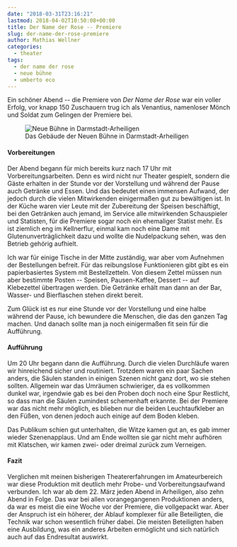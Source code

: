 ```yaml
---
date: "2018-03-31T23:16:21"
lastmod: 2018-04-02T10:50:08+00:00
title: Der Name der Rose -- Premiere
slug: der-name-der-rose-premiere
author: Mathias Wellner
categories:
  - theater
tags:
  - der name der rose
  - neue bühne
  - umberto eco
---
```

Ein schöner Abend -- die Premiere von _Der Name der Rose_ war ein voller Erfolg, vor knapp 150 Zuschauern trug ich als Venantius, namenloser Mönch und Soldat zum Gelingen der Premiere bei. 

<figure>
  <img sizes="100vw" srcset="https://farm1.staticflickr.com/820/41133800022_9285ecd8aa_n.jpg 320w, https://farm1.staticflickr.com/820/41133800022_9285ecd8aa_z.jpg 640w, https://farm1.staticflickr.com/820/41133800022_9285ecd8aa_c.jpg 800w, https://farm1.staticflickr.com/820/41133800022_41bf0cdf5b_h.jpg 1600w, https://farm1.staticflickr.com/820/41133800022_e2718f633d_k.jpg 2048w" src="https://farm1.staticflickr.com/820/41133800022_9285ecd8aa_b.jpg" alt="Neue Bühne in Darmstadt-Arheiligen">
  <figcaption>Das Gebäude der Neuen Bühne in Darmstadt-Arheiligen</figcaption>
</figure>

<!--more-->

#### Vorbereitungen

Der Abend begann für mich bereits kurz nach 17 Uhr mit Vorbereitungsarbeiten. Denn es wird nicht nur Theater gespielt, sondern die Gäste erhalten in der Stunde vor der Vorstellung und während der Pause auch Getränke und Essen. Und das bedeutet einen immensen Aufwand, der jedoch durch die vielen Mitwirkenden einigermaßen gut zu bewältigen ist. In der Küche waren vier Leute mit der Zubereitung der Speisen beschäftigt, bei den Getränken auch jemand, im Service alle mitwirkenden Schauspieler und Statisten, für die Premiere sogar noch ein ehemaliger Statist mehr. Es ist ziemlich eng im Kellnerflur, einmal kam noch eine Dame mit Glutenunverträglichkeit dazu und wollte die Nudelpackung sehen, was den Betrieb gehörig aufhielt.

Ich war für einige Tische in der Mitte zuständig, war aber vom Aufnehmen der Bestellungen befreit. Für das reibungslose Funktionieren gibt gibt es ein papierbasiertes System mit Bestellzetteln. Von diesem Zettel müssen nun aber bestimmte Posten -- Speisen, Pausen-Kaffee, Dessert -- auf Klebezettel übertragen werden. Die Getränke erhält man dann an der Bar, Wasser- und Bierflaschen stehen direkt bereit. 

Zum Glück ist es nur eine Stunde vor der Vorstellung und eine halbe während der Pause, ich bewundere die Menschen, die das den ganzen Tag machen. Und danach sollte man ja noch einigermaßen fit sein für die Aufführung. 

#### Aufführung

Um 20 Uhr begann dann die Aufführung. Durch die vielen Durchläufe waren wir hinreichend sicher und routiniert. Trotzdem waren ein paar Sachen anders, die Säulen standen in einigen Szenen nicht ganz dort, wo sie stehen sollten. Allgemein war das Umräumen schwieriger, da es vollkommen dunkel war, irgendwie gab es bei den Proben doch noch eine Spur Restlicht, so dass man die Säulen zumindest schemenhaft erkannte. Bei der Premiere war das nicht mehr möglich, es blieben nur die beiden Leuchtaufkleber an den Füßen, von denen jedoch auch einige auf dem Boden kleben. 

Das Publikum schien gut unterhalten, die Witze kamen gut an, es gab immer wieder Szenenapplaus. Und am Ende wollten sie gar nicht mehr aufhören mit Klatschen, wir kamen zwei- oder dreimal zurück zum Verneigen. 

#### Fazit

Verglichen mit meinen bisherigen Theatererfahrungen im Amateurbereich war diese Produktion mit deutlich mehr Probe- und Vorbereitungsaufwand verbunden. Ich war ab dem 22. März jeden Abend in Arheiligen, also zehn Abend in Folge. Das war bei allen vorangegangenen Produktionen anders, da war es meist die eine Woche vor der Premiere, die vollgepackt war. Aber der Anspruch ist ein höherer, der Ablauf komplexer für alle Beteiligten, die Technik war schon wesentlich früher dabei. Die meisten Beteiligten haben eine Ausbildung, was ein anderes Arbeiten ermöglicht und sich natürlich auch auf das Endresultat auswirkt. 
